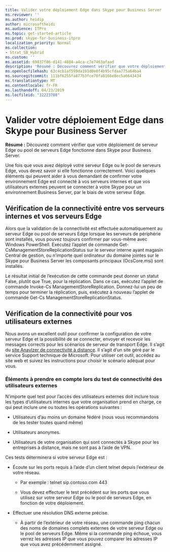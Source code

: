 ```yaml
---
title: Valider votre déploiement Edge dans Skype pour Business Server
ms.reviewer: ''
ms.author: heidip
author: microsoftheidi
ms.audience: ITPro
ms.topic: get-started-article
ms.prod: skype-for-business-itpro
localization_priority: Normal
ms.collection:
- Strat_SB_Hybrid
ms.custom: ''
ms.assetid: 69837f86-d141-4884-a4ca-c7e7463afaad
description: 'Résumé : Découvrez comment vérifier que votre déploiement de serveur Edge ou pool de serveurs Edge fonctionne dans Skype pour Business Server.'
ms.openlocfilehash: 63c4cb1af599da191d0e0f4b95cfdaa775a64ba4
ms.sourcegitcommit: 111bf6255fa877b3fce70fa8166e8ec5a6643434
ms.translationtype: MT
ms.contentlocale: fr-FR
ms.lasthandoff: 04/23/2019
ms.locfileid: "32223788"
---
```

# <a name="validate-your-edge-deployment-in-skype-for-business-server"></a>Valider votre déploiement Edge dans Skype pour Business Server
 
**Résumé :** Découvrez comment vérifier que votre déploiement de serveur Edge ou pool de serveurs Edge fonctionne dans Skype pour Business Server.
  
Une fois que vous avez déployé votre serveur Edge ou le pool de serveurs Edge, vous devez savoir si elle fonctionne correctement. Voici quelques éléments qui peuvent aider à vous demandant de confirmer votre environnement Edge est connecté à vos serveurs internes et que vos utilisateurs externes peuvent se connecter à votre Skype pour un environnement Business Server, par le biais de votre serveur Edge.
  
## <a name="verify-connectivity-between-your-internal-servers-and-your-edge-servers"></a>Vérification de la connectivité entre vos serveurs internes et vos serveurs Edge

Alors que la validation de la connectivité est effectuée automatiquement au serveur Edge ou pool de serveurs Edge lorsque les serveurs de périphérie sont installés, vous pouvez toujours confirmer par vous-même avec Windows PowerShell. Exécutez l’applet de commande Get-CsManagementStoreReplicationStatus sur le serveur interne ayant magasin Central de gestion, ou n’importe quel ordinateur du domaine jointes sur le Skype pour Business Server les composants principaux (OcsCore.msi) sont installés.
  
Le résultat initial de l’exécution de cette commande peut donner un statut False, plutôt que True, pour la réplication. Dans ce cas, exécutez l’applet de commande Invoke-Cs ManagementStoreReplication. Donnez-lui un peu de temps pour terminer la réplication, puis, exécutez à nouveau l’applet de commande Get-Cs ManagementStoreReplicationStatus.
  
## <a name="verify-connectivity-for-your-external-users"></a>Vérification de la connectivité pour vos utilisateurs externes

Nous avons un excellent outil pour confirmer la configuration de votre serveur Edge et la possibilité de se connecter, envoyer et recevoir les messages corrects pour les scénarios de serveur de transport Edge. Il s’agit du [site Anaylzer de connectivité à distance](https://testconnectivity.microsoft.com/). Il s’agit d’un site géré par le service Support technique de Microsoft. Pour utiliser cet outil, accédez au site web et suivez les instructions pour choisir le scénario adéquat pour vous.
  
### <a name="things-to-consider-when-testing-external-user-connectivity"></a>Éléments à prendre en compte lors du test de connectivité des utilisateurs externes

N’importe quel test pour l’accès des utilisateurs externes doit inclure tous les types d’utilisateurs internes que votre organisation prend en charge, ce qui peut inclure une ou toutes les opérations suivantes :
  
- Utilisateurs d’au moins un domaine fédéré (nous vous recommandons de les tester toutes quand même)
    
- Utilisateurs anonymes.
    
- Utilisateurs de votre organisation qui sont connectés à Skype pour les entreprises à distance, mais ne sont pas à l’aide de VPN.
    
Ces tests déterminera si votre serveur Edge est :
  
- Écoute sur les ports requis à l’aide d’un client telnet depuis l’extérieur de votre réseau.
    
  - Par exemple : telnet sip.contoso.com 443
    
  - Vous devez effectuer le test précédent sur les ports que vous utilisez sur votre serveur Edge ou le pool de serveurs Edge, en fonction de votre déploiement.
    
- Effectuer une résolution DNS externe précise.
    
  - À partir de l’extérieur de votre réseau, une commande ping chacun des noms de domaines complets externes de votre serveur Edge ou le pool de serveurs Edge. Même si la commande ping échoue, vous verrez les adresses IP que vous pouvez comparer les adresses IP que vous avez précédemment assigné.
    

